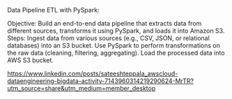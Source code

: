 Data Pipeline ETL with PySpark:

Objective: Build an end-to-end data pipeline that extracts data from different sources, transforms it using PySpark, and loads it into Amazon S3.
Steps:
Ingest data from various sources (e.g., CSV, JSON, or relational databases) into an S3 bucket.
Use PySpark to perform transformations on the raw data (cleaning, filtering, aggregating).
Load the processed data into AWS S3 bucket.

https://www.linkedin.com/posts/sateeshteppala_awscloud-dataengineering-bigdata-activity-7143960314219290624-MrTR?utm_source=share&utm_medium=member_desktop
